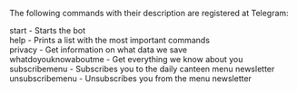 The following commands with their description are registered at Telegram:

start - Starts the bot<br>
help - Prints a list with the most important commands<br>
privacy - Get information on what data we save<br>
whatdoyouknowaboutme - Get everything we know about you<br>
subscribemenu - Subscribes you to the daily canteen menu newsletter<br>
unsubscribemenu - Unsubscribes you from the menu newsletter